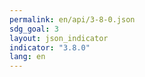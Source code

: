 ```yaml
---
permalink: en/api/3-8-0.json
sdg_goal: 3
layout: json_indicator
indicator: "3.8.0"
lang: en
---
```

